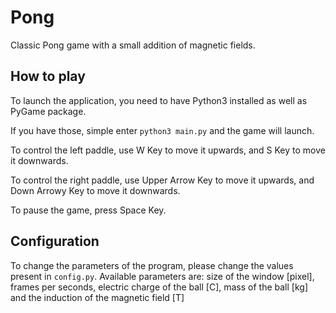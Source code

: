 # Pong

Classic Pong game with a small addition of magnetic fields.

## How to play

To launch the application, you need to have Python3 installed as well as PyGame package.

If you have those, simple enter `python3 main.py` and the game will launch.

To control the left paddle, use W Key to move it upwards, and S Key to move it downwards.

To control the right paddle, use Upper Arrow Key to move it upwards, and Down Arrowy Key to move it downwards.

To pause the game, press Space Key.

## Configuration

To change the parameters of the program, please change the values present in `config.py`. Available parameters are:
size of the window \[pixel\], frames per seconds, electric charge of the ball \[C\], mass of the ball \[kg\] and the induction of the magnetic field \[T\]